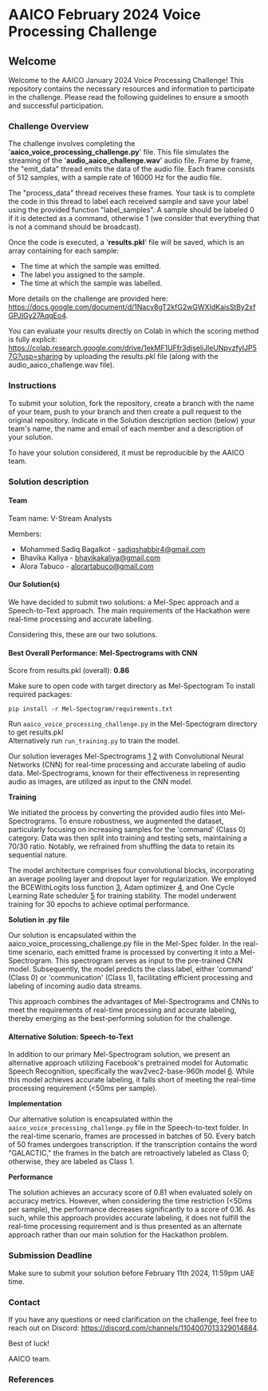 # AAICO February 2024 Voice Processing Challenge

## Welcome

Welcome to the AAICO January 2024 Voice Processing Challenge! This repository contains the necessary resources and information to participate in the challenge. Please read the following guidelines to ensure a smooth and successful participation.

### Challenge Overview

The challenge involves completing the '**aaico_voice_processing_challenge.py**' file. This file simulates the streaming of the '**audio_aaico_challenge.wav**' audio file. Frame by frame, the "emit_data" thread emits the data of the audio file. Each frame consists of 512 samples, with a sample rate of 16000 Hz for the audio file.

The "process_data" thread receives these frames. Your task is to complete the code in this thread to label each received sample and save your label using the provided function "label_samples". A sample should be labeled 0 if it is detected as a command, otherwise 1 (we consider that everything that is not a command should be broadcast).

Once the code is executed, a '**results.pkl**' file will be saved, which is an array containing for each sample:

- The time at which the sample was emitted.
- The label you assigned to the sample.
- The time at which the sample was labelled.

More details on the challenge are provided here: https://docs.google.com/document/d/1Nacv8gT2kfG2wGWXIdKaisStBy2xfGPJIGy27AqqEo4.

You can evaluate your results directly on Colab in which the scoring method is fully explicit: https://colab.research.google.com/drive/1ekMF1UFfr3djseliJleUNpvzfyIJP57G?usp=sharing by uploading the results.pkl file (along with the audio_aaico_challenge.wav file).

### Instructions

To submit your solution, fork the repository, create a branch with the name of your team, push to your branch and then create a pull request to the original repository. Indicate in the Solution description section (below) your team's name, the name and email of each member and a description of your solution.

To have your solution considered, it must be reproducible by the AAICO team.

### Solution description 

#### Team

Team name: V-Stream Analysts

Members:

- Mohammed Sadiq Bagalkot - sadiqshabbir4@gmail.com
- Bhavika Kaliya - bhavikakaliya@gmail.com
- Alora Tabuco - alorartabuco@gmail.com

#### Our Solution(s)

We have decided to submit two solutions: a Mel-Spec approach and a Speech-to-Text approach. The main requirements of the Hackathon were real-time processing and accurate labelling. 

Considering this, these are our two solutions.

#### Best Overall Performance: Mel-Spectrograms with CNN

Score from results.pkl (overall): **0.86**

Make sure to open code with target directory as Mel-Spectogram
To install required packages:
```
pip install -r Mel-Spectogram/requirements.txt
```
Run ```aaico_voice_processing_challenge.py``` in the Mel-Spectogram directory to get results.pkl \
Alternatively run ```run_training.py``` to train the model.

Our solution leverages Mel-Spectrograms [1] [2]  with Convolutional Neural Networks (CNN) for real-time processing and accurate labeling of audio data. Mel-Spectrograms, known for their effectiveness in representing audio as images, are utilized as input to the CNN model.

**Training**


We initiated the process by converting the provided audio files into Mel-Spectrograms. To ensure robustness, we augmented the dataset, particularly focusing on increasing samples for the 'command' (Class 0) category. Data was then split into training and testing sets, maintaining a 70/30 ratio. Notably, we refrained from shuffling the data to retain its sequential nature.

The model architecture comprises four convolutional blocks, incorporating an average pooling layer and dropout layer for regularization. We employed the BCEWithLogits loss function [3], Adam optimizer [4], and One Cycle Learning Rate scheduler [5] for training stability. The model underwent training for 30 epochs to achieve optimal performance.


**Solution in .py file**


Our solution is encapsulated within the aaico_voice_processing_challenge.py file in the Mel-Spec folder. In the real-time scenario, each emitted frame is processed by converting it into a Mel-Spectrogram. This spectrogram serves as input to the pre-trained CNN model. Subsequently, the model predicts the class label, either 'command' (Class 0) or 'communication' (Class 1), facilitating efficient processing and labeling of incoming audio data streams.

This approach combines the advantages of Mel-Spectrograms and CNNs to meet the requirements of real-time processing and accurate labeling, thereby emerging as the best-performing solution for the challenge.

#### Alternative Solution: Speech-to-Text


In addition to our primary Mel-Spectrogram solution, we present an alternative approach utilizing Facebook's pretrained model for Automatic Speech Recognition, specifically the wav2vec2-base-960h model [6]. While this model achieves accurate labeling, it falls short of meeting the real-time processing requirement (<50ms per sample).

**Implementation**


Our alternative solution is encapsulated within the `aaico_voice_processing_challenge.py` file in the Speech-to-text folder. In the real-time scenario, frames are processed in batches of 50. Every batch of 50 frames undergoes transcription. If the transcription contains the word "GALACTIC," the frames in the batch are retroactively labeled as Class 0; otherwise, they are labeled as Class 1.

**Performance**


The solution achieves an accuracy score of 0.81 when evaluated solely on accuracy metrics. However, when considering the time restriction (<50ms per sample), the performance decreases significantly to a score of 0.16. As such, while this approach provides accurate labeling, it does not fulfill the real-time processing requirement and is thus presented as an alternate approach rather than our main solution for the Hackathon problem.

### Submission Deadline

Make sure to submit your solution before February 11th 2024, 11:59pm UAE time.

### Contact

If you have any questions or need clarification on the challenge, feel free to reach out on Discord: https://discord.com/channels/1104007013329014884.

Best of luck!

AAICO team.

### References

[1]: https://en.wikipedia.org/wiki/Spectrogram 'Spectrograms'
[2]: https://librosa.org/doc/main/generated/librosa.feature.melspectrogram.html 'Mel-Spectrograms'
[3]: https://pytorch.org/docs/stable/generated/torch.nn.BCEWithLogitsLoss.html 'BCE With Logits Loss'
[4]: https://pytorch.org/docs/stable/generated/torch.optim.Adam.html 'Adam Optimizer'
[5]: https://pytorch.org/docs/stable/generated/torch.optim.lr_scheduler.OneCycleLR.html 'One Cycle LR'
[6]: https://huggingface.co/facebook/wav2vec2-base-960h 'Wav2Vec2 Hugging Face Transformer'
